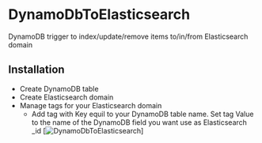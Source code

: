 # DynamoDbToElasticsearch
DynamoDB trigger to index/update/remove items to/in/from Elasticsearch domain

## Installation

* Create DynamoDB table
* Create Elasticsearch domain
* Manage tags for your Elasticsearch domain
  * Add tag with Key equil to your DynamoDB table name. Set tag Value to the name of the DynamoDB field you want use as Elasticsearch _id
    [![DynamoDbToElasticsearch](https://velaskec.com/assets/images/DynamoDbToElasticsearch.png)]
